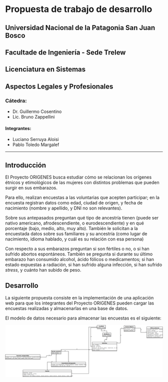 # Propuesta de trabajo de desarrollo

## Universidad Nacional de la Patagonia San Juan Bosco
## Facultade de Ingeniería - Sede Trelew
## Licenciatura en Sistemas
## Aspectos Legales y Profesionales

### Cátedra:

- Dr. Guillermo Cosentino
- Lic. Bruno Zappellini

#### Integrantes:

- Luciano Serruya Aloisi
- Pablo Toledo Margalef

---

## Introducción

El Proyecto ORIGENES busca estudiar cómo se relacionan los orígenes étnicos y etimológicos de las mujeres con distintos problemas que pueden surgir en sus embarazos.

Para ello, realizan encuestas a las voluntarias que acepten participar; en la encuesta registran datos como edad, ciudad de origen, y fecha de nacimiento (nombre y apellido, y DNI no son relevantes).

Sobre sus antepasados preguntan qué tipo de ancestría tienen (puede ser nativo americano, afrodescendiente, o eurodescendiente) y en qué porcentaje (bajo, medio, alto, muy alto). También le solicitan a la encuestada datos sobre sus familiares y su ancestría (como lugar de nacimiento, idioma hablado, y cuál es su relación con esa persona)

Con respecto a sus embarazos preguntan si son fértiles o no, o si han sufrido abortos espontáneos. También se pregunta si durante su último embarazo han consumido alcohol, ácido fólicos o medicamentos; si han estado expuestas a radiación, si han sufrido alguna infección, si han sufrido *stress*, y cuánto han subido de peso.

## Desarrollo

La siguiente propuesta consiste en la implementación de una aplicación web para que los integrantes del Proyecto ORIGENES pueden cargar las encuestas realizadas y almacenarlas en una base de datos.

El modelo de datos necesario para almacenar las encuestas es el siguiente:

![Diagrama de clases](assets/dc.png)
